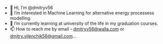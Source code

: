 - 👋 Hi, I’m @dmitryv56
- 👀 I’m interested in Machine Learning for alternative energy processess modelling.
- 🌱 I’m currently learning at university of the life in my graduation courses.
- 📫 How to reach me by email - dmitryv56@walla.com or dmitry.vilenchik56@gmail.com...

<!---
dmitryv56/dmitryv56 is a ✨ special ✨ repository because its `README.md` (this file) appears on your GitHub profile.
You can click the Preview link to take a look at your changes.
--->
